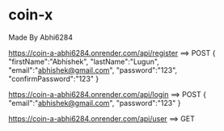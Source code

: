 # coin-x
Made By Abhi6284

https://coin-a-abhi6284.onrender.com/api/register  ==> POST
{
    "firstName":"Abhishek",
    "lastName":"Lugun",
    "email":"abhishek@gmail.com",
    "password":"123",
    "confirmPassword":"123"
}


https://coin-a-abhi6284.onrender.com/api/login ==> POST
{
    "email":"abhishek@gmail.com",
    "password":"123"
}


https://coin-a-abhi6284.onrender.com/api/user ==> GET